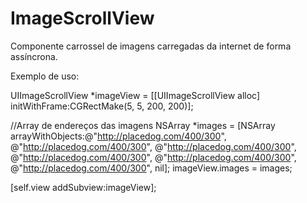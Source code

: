 ImageScrollView
===============

Componente carrossel de imagens carregadas da internet de forma assíncrona.

Exemplo de uso:

UIImageScrollView *imageView = [[UIImageScrollView alloc] initWithFrame:CGRectMake(5, 5, 200, 200)];

//Array de endereços das imagens
NSArray *images = [NSArray arrayWithObjects:@"http://placedog.com/400/300", @"http://placedog.com/400/300", @"http://placedog.com/400/300", @"http://placedog.com/400/300", @"http://placedog.com/400/300", @"http://placedog.com/400/300", nil];
imageView.images = images;

[self.view addSubview:imageView];

